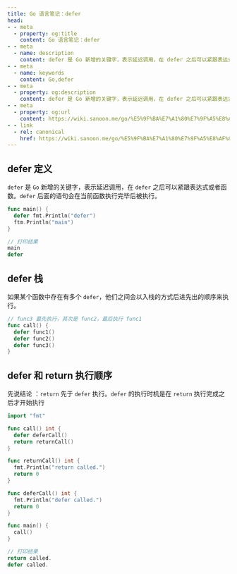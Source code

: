 ```yaml
---
title: Go 语言笔记：defer
head:
- - meta
  - property: og:title
    content: Go 语言笔记：defer
- - meta
  - name: description
    content: defer 是 Go 新增的关键字，表示延迟调用，在 defer 之后可以紧跟表达式或者函数。defer 后面的语句会在当前函数执行完毕后被执行。
- - meta
  - name: keywords
    content: Go,defer
- - meta
  - property: og:description
    content: defer 是 Go 新增的关键字，表示延迟调用，在 defer 之后可以紧跟表达式或者函数。defer 后面的语句会在当前函数执行完毕后被执行。
- - meta
  - property: og:url
    content: https://wiki.sanoon.me/go/%E5%9F%BA%E7%A1%80%E7%9F%A5%E8%AF%86/defer
- - link
  - rel: canonical
    href: https://wiki.sanoon.me/go/%E5%9F%BA%E7%A1%80%E7%9F%A5%E8%AF%86/defer
---
```


## defer 定义

`defer` 是 `Go` 新增的关键字，表示延迟调用，在 `defer` 之后可以紧跟表达式或者函数。`defer` 后面的语句会在当前函数执行完毕后被执行。

```go
func main() {
  defer fmt.Println("defer")
  ftm.Println("main")
}

// 打印结果
main
defer
```

## defer 栈

如果某个函数中存在有多个 `defer`，他们之间会以入栈的方式后进先出的顺序来执行。

```go
// func3 最先执行，其次是 func2，最后执行 func1
func call() {
  defer func1()
  defer func2()
  defer func3()
}
```

## defer 和 return 执行顺序

先说结论 ：`return` 先于 `defer` 执行。`defer` 的执行时机是在 `return` 执行完成之后才开始执行

```go
import "fmt"

func call() int {
  defer deferCall()
  return returnCall()
}

func returnCall() int {
  fmt.Println("return called.")
  return 0
}

func deferCall() int {
  fmt.Println("defer called.")
  return 0
}

func main() {
  call()
}

// 打印结果
return called.
defer called.
```
